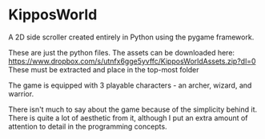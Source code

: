 # KipposWorld

A 2D side scroller created entirely in Python using the pygame framework. 

These are just the python files. The assets can be downloaded here: https://www.dropbox.com/s/utnfx6gge5yvffc/KipposWorldAssets.zip?dl=0
These must be extracted and place in the top-most folder

The game is equipped with 3 playable characters - an archer, wizard, and warrior. 

There isn't much to say about the game because of the simplicity behind it. There is quite a lot of aesthetic from it, although I put an extra amount of attention to detail in the 
programming concepts.
